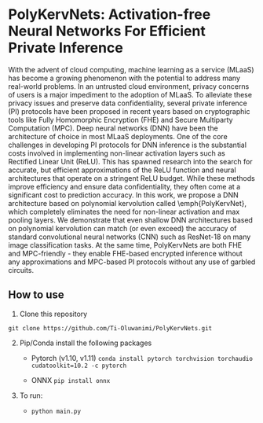# PolyKervNets: Activation-free Neural Networks For Efficient Private Inference
With the advent of cloud computing, machine learning as a service (MLaaS) has become a growing phenomenon with the potential to address many real-world problems. In an untrusted cloud environment, privacy concerns of users is a major impediment to the adoption of MLaaS. To alleviate these privacy issues and preserve data confidentiality, several private inference (PI) protocols have been proposed in recent years based on cryptographic tools like Fully Homomorphic Encryption (FHE) and Secure Multiparty Computation (MPC). Deep neural networks (DNN) have been the architecture of choice in most MLaaS deployments. One of the core challenges in developing PI protocols for DNN inference is the substantial costs involved in implementing non-linear activation layers such as Rectified Linear Unit (ReLU). This has spawned research into the search for accurate, but efficient approximations of the ReLU function and neural architectures that operate on a stringent ReLU budget. While these methods improve efficiency and ensure data confidentiality, they often come at a significant cost to prediction accuracy. In this work, we propose a DNN architecture based on polynomial kervolution called \emph{PolyKervNet}, which completely eliminates the need for non-linear activation and max pooling layers. We demonstrate that even shallow DNN architectures based on polynomial kervolution can match (or even exceed) the accuracy of standard convolutional neural networks (CNN) such as ResNet-18 on many image classification tasks. At the same time, PolyKervNets are both FHE and MPC-friendly - they enable FHE-based encrypted inference without any approximations and MPC-based PI protocols without any use of garbled circuits.

## How to use
1. Clone this repository

```
git clone https://github.com/Ti-Oluwanimi/PolyKervNets.git
```

2. Pip/Conda install the following packages
    - Pytorch (v1.10, v1.11)
   ```conda install pytorch torchvision torchaudio cudatoolkit=10.2 -c pytorch```
    
    - ONNX
    ```pip install onnx```
    
3. To run:
    - ```python main.py```

